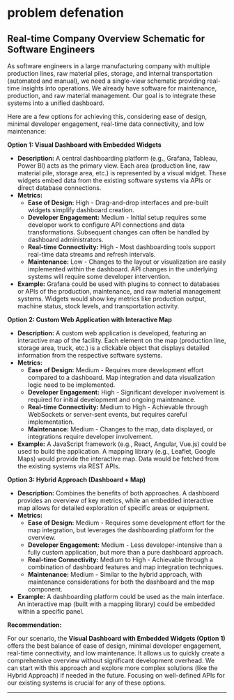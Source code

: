 # problem defenation

## Real-time Company Overview Schematic for Software Engineers

As software engineers in a large manufacturing company with multiple production lines, raw material piles, storage, and internal transportation (automated and manual), we need a single-view schematic providing real-time insights into operations.  We already have software for maintenance, production, and raw material management.  Our goal is to integrate these systems into a unified dashboard.

Here are a few options for achieving this, considering ease of design, minimal developer engagement, real-time data connectivity, and low maintenance:

**Option 1:  Visual Dashboard with Embedded Widgets**

*   **Description:** A central dashboarding platform (e.g., Grafana, Tableau, Power BI) acts as the primary view. Each area (production line, raw material pile, storage area, etc.) is represented by a visual widget. These widgets embed data from the existing software systems via APIs or direct database connections.
*   **Metrics:**
    *   **Ease of Design:** High - Drag-and-drop interfaces and pre-built widgets simplify dashboard creation.
    *   **Developer Engagement:** Medium - Initial setup requires some developer work to configure API connections and data transformations.  Subsequent changes can often be handled by dashboard administrators.
    *   **Real-time Connectivity:** High - Most dashboarding tools support real-time data streams and refresh intervals.
    *   **Maintenance:** Low - Changes to the layout or visualization are easily implemented within the dashboard.  API changes in the underlying systems will require some developer intervention.
*   **Example:** Grafana could be used with plugins to connect to databases or APIs of the production, maintenance, and raw material management systems.  Widgets would show key metrics like production output, machine status, stock levels, and transportation activity.

**Option 2:  Custom Web Application with Interactive Map**

*   **Description:** A custom web application is developed, featuring an interactive map of the facility.  Each element on the map (production line, storage area, truck, etc.) is a clickable object that displays detailed information from the respective software systems.
*   **Metrics:**
    *   **Ease of Design:** Medium - Requires more development effort compared to a dashboard.  Map integration and data visualization logic need to be implemented.
    *   **Developer Engagement:** High - Significant developer involvement is required for initial development and ongoing maintenance.
    *   **Real-time Connectivity:** Medium to High -  Achievable through WebSockets or server-sent events, but requires careful implementation.
    *   **Maintenance:** Medium - Changes to the map, data displayed, or integrations require developer involvement.
*   **Example:** A JavaScript framework (e.g., React, Angular, Vue.js) could be used to build the application.  A mapping library (e.g., Leaflet, Google Maps) would provide the interactive map.  Data would be fetched from the existing systems via REST APIs.

**Option 3:  Hybrid Approach (Dashboard + Map)**

*   **Description:** Combines the benefits of both approaches. A dashboard provides an overview of key metrics, while an embedded interactive map allows for detailed exploration of specific areas or equipment.
*   **Metrics:**
    *   **Ease of Design:** Medium - Requires some development effort for the map integration, but leverages the dashboarding platform for the overview.
    *   **Developer Engagement:** Medium - Less developer-intensive than a fully custom application, but more than a pure dashboard approach.
    *   **Real-time Connectivity:** Medium to High - Achievable through a combination of dashboard features and map integration techniques.
    *   **Maintenance:** Medium -  Similar to the hybrid approach, with maintenance considerations for both the dashboard and the map component.
*   **Example:** A dashboarding platform could be used as the main interface.  An interactive map (built with a mapping library) could be embedded within a specific panel.

**Recommendation:**

For our scenario, the **Visual Dashboard with Embedded Widgets (Option 1)** offers the best balance of ease of design, minimal developer engagement, real-time connectivity, and low maintenance.  It allows us to quickly create a comprehensive overview without significant development overhead.  We can start with this approach and explore more complex solutions (like the Hybrid Approach) if needed in the future.  Focusing on well-defined APIs for our existing systems is crucial for any of these options.

---